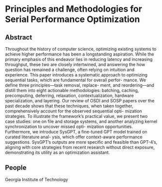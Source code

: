 # Principles and Methodologies for Serial Performance Optimization

## Abstract
Throughout the history of computer science, optimizing
existing systems to achieve higher performance has been a
longstanding aspiration. While the primary emphasis of this
endeavor lies in reducing latency and increasing throughput,
these two are closely intertwined, and answering the how
question has remained a challenge, often relying on intuition
and experience.
This paper introduces a systematic approach to optimizing
sequential tasks, which are fundamental for overall perfor-
mance. We define three principles—task removal, replace-
ment, and reordering—and distill them into eight actionable
methodologies: batching, caching, precomputing, deferring,
relaxation, contextualization, hardware specialization, and
layering. Our review of OSDI and SOSP papers over the past
decade shows that these techniques, when taken together,
comprehensively account for the observed sequential opti-
mization strategies.
To illustrate the framework’s practical value, we present
two case studies: one on file and storage systems, and another
analyzing kernel synchronization to uncover missed opti-
mization opportunities. Furthermore, we introduce SysGPT,
a fine-tuned GPT model trained on curated literature anal-
ysis, which offer context-aware performance suggestions.
SysGPT’s outputs are more specific and feasible than GPT-4’s,
aligning with core strategies from recent research without
direct exposure, demonstrating its utility as an optimization
assistant.

## People
Georgia Institute of Technology